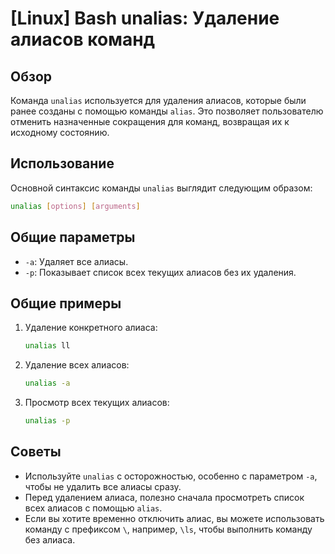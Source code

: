 # [Linux] Bash unalias: Удаление алиасов команд

## Обзор
Команда `unalias` используется для удаления алиасов, которые были ранее созданы с помощью команды `alias`. Это позволяет пользователю отменить назначенные сокращения для команд, возвращая их к исходному состоянию.

## Использование
Основной синтаксис команды `unalias` выглядит следующим образом:

```bash
unalias [options] [arguments]
```

## Общие параметры
- `-a`: Удаляет все алиасы.
- `-p`: Показывает список всех текущих алиасов без их удаления.

## Общие примеры
1. Удаление конкретного алиаса:
   ```bash
   unalias ll
   ```

2. Удаление всех алиасов:
   ```bash
   unalias -a
   ```

3. Просмотр всех текущих алиасов:
   ```bash
   unalias -p
   ```

## Советы
- Используйте `unalias` с осторожностью, особенно с параметром `-a`, чтобы не удалить все алиасы сразу.
- Перед удалением алиаса, полезно сначала просмотреть список всех алиасов с помощью `alias`.
- Если вы хотите временно отключить алиас, вы можете использовать команду с префиксом `\`, например, `\ls`, чтобы выполнить команду без алиаса.